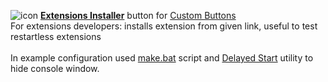 ![icon](https://raw.github.com/Infocatcher/Custom_Buttons/master/Extensions_Installer/icon.png)&nbsp;<a href="http://infocatcher.github.com/Custom_Buttons/install/extensionsInstaller.html"><strong>Extensions Installer</strong></a> button for [Custom Buttons](https://addons.mozilla.org/addon/custom-buttons/)
<br>For extensions developers: installs extension from given link, useful to test restartless extensions
<br>
<br>In example configuration used <a href="make.bat">make.bat</a> script and <a href="http://www.manhunter.ru/releases/80_delayed_start_1_3.html">Delayed Start</a> utility to hide console window.